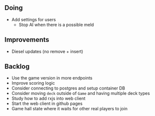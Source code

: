 ## Doing

- Add settings for users
    - Stop AI when there is a possible meld

## Improvements

- Diesel updates (no remove + insert)

## Backlog

- Use the game version in more endpoints
- Improve scoring logic
- Consider connecting to postgres and setup container DB
- Consider moving `deck` outside of `Game` and having multiple deck types
- Study how to add rxjs into web client
- Start the web client in github pages
- Game hall state where it waits for other real players to join
